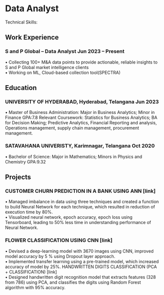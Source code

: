 # Data Analyst
Technical Skills:
## Work Experience
### S and P Global – Data Analyst             Jun 2023 – Present
• Collecting 100+ M&A data points to provide actionable, reliable insights to S and P Global market intelligence clients  
• Working on ML, Cloud-based collection tool(SPECTRA) 
## Education
### UNIVERSITY OF HYDERABAD, Hyderabad, Telangana Jun 2023
• Master of Business Administration: Major in Business Analytics; Minor in Finance GPA:7.8
Relevant Coursework: Statistics for Business Analytics; BA for Decision Making; Predictive Analytics, Financial Reporting and analysis, Operations management, supply chain management, procurement management.  
### SATAVAHANA UNIVERISTY, Karimnagar, Telangana Oct 2020
• Bachelor of Science: Major in Mathematics; Minors in Physics and Chemistry GPA:9.32

## Projects
### CUSTOMER CHURN PREDICTION IN A BANK USING ANN [link]
• Managed imbalance in data using three techniques and created a function to build Neural Network for
each technique, which resulted in reduction of execution time by 80%.  
• Visualized neural network, epoch accuracy, epoch loss using Tensorboard, leading to 50% less time in
understanding performance of Neural Network.  
### FLOWER CLASSIFICATION USING CNN [link]
• Devised a deep-learning model with 3670 images using CNN, improved model accuracy by 5 % using
  Dropout layer approach.  
• Implemented transfer learning using a pre-trained model, which increased accuracy of model by 25%.
  HANDWRITTEN DIGITS CLASSIFICATION (PCA + CLASSIFICATION) [link]  
• Designed handwritten digit recognition model that extracts features (328 from 786) using PCA, and classifies the digits using Random Forest algorithm with 95% accuracy.

